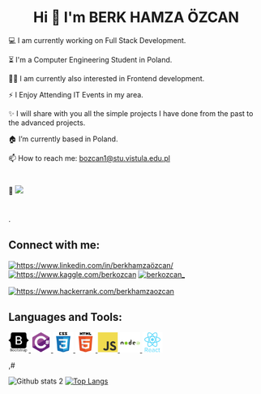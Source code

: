 <h1 align="center">Hi 👋 I'm BERK HAMZA ÖZCAN</h1>





  💻 I am currently working on Full Stack Development.  
  
  ⏳ I'm a Computer Engineering Student in Poland.       
  
  👨‍💻 I am currently also interested in Frontend development.
  
  ⚡ I Enjoy Attending IT Events in my area.  
        
  ✨  I will share with you all the simple projects I have done from the past to the advanced projects.
 
  🏠 I’m currently based in Poland.

  
  📫 How to reach me:  bozcan1@stu.vistula.edu.pl
  

  
  #
  [](url)
   
   👯 ![](https://komarev.com/ghpvc/?username=your-github-berkozcan&label=PROFILE+VIEWS)
 



 

 


 #
 
 
.
<h2 align="left">Connect with me:</h2>
<p align="left">
<a href="https://www.linkedin.com/in/berkhamzaözcan/" target="blank"><img align="center" src="https://raw.githubusercontent.com/rahuldkjain/github-profile-readme-generator/master/src/images/icons/Social/linked-in-alt.svg" alt="https://www.linkedin.com/in/berkhamzaözcan/" height="60" width="50" /></a>
<a href="https://www.kaggle.com/berkozcan" target="blank"><img align="center" src="https://raw.githubusercontent.com/rahuldkjain/github-profile-readme-generator/master/src/images/icons/Social/kaggle.svg" alt="https://www.kaggle.com/berkozcan" height="60" width="50" /></a>
<a href="https://instagram.com/berkozcan_" target="blank"><img align="center" src="https://raw.githubusercontent.com/rahuldkjain/github-profile-readme-generator/master/src/images/icons/Social/instagram.svg" alt="berkozcan_" height="60" width="50" /></a>
  <p>
<a href="https://www.hackerrank.com/berkhamzaozcan" target="blank"><img align="center" src="https://raw.githubusercontent.com/rahuldkjain/github-profile-readme-generator/master/src/images/icons/Social/hackerrank.svg" alt="https://www.hackerrank.com/berkhamzaozcan" height="60" width="50" /></a>
</p>



<h2 align="left">Languages and Tools:</h2>
<p align="left"> <a href="https://getbootstrap.com" target="_blank" rel="noreferrer"> <img src="https://raw.githubusercontent.com/devicons/devicon/master/icons/bootstrap/bootstrap-plain-wordmark.svg" alt="bootstrap" width="40" height="40"/> </a> <a href="https://www.w3schools.com/cs/" target="_blank" rel="noreferrer"> <img src="https://raw.githubusercontent.com/devicons/devicon/master/icons/csharp/csharp-original.svg" alt="csharp" width="40" height="40"/> </a> <a href="https://www.w3schools.com/css/" target="_blank" rel="noreferrer"> <img src="https://raw.githubusercontent.com/devicons/devicon/master/icons/css3/css3-original-wordmark.svg" alt="css3" width="40" height="40"/> </a> <a href="https://www.w3.org/html/" target="_blank" rel="noreferrer"> <img src="https://raw.githubusercontent.com/devicons/devicon/master/icons/html5/html5-original-wordmark.svg" alt="html5" width="40" height="40"/> </a> <a href="https://developer.mozilla.org/en-US/docs/Web/JavaScript" target="_blank" rel="noreferrer"> <img src="https://raw.githubusercontent.com/devicons/devicon/master/icons/javascript/javascript-original.svg" alt="javascript" width="40" height="40"/> </a> <a href="https://nodejs.org" target="_blank" rel="noreferrer"> <img src="https://raw.githubusercontent.com/devicons/devicon/master/icons/nodejs/nodejs-original-wordmark.svg" alt="nodejs" width="40" height="40"/> </a> <a href="https://reactjs.org/" target="_blank" rel="noreferrer"> <img src="https://raw.githubusercontent.com/devicons/devicon/master/icons/react/react-original-wordmark.svg" alt="react" width="40" height="40"/> </a> </p>
 
 ,#
 
![Github stats 2](https://github-readme-stats.vercel.app/api?username=berkozcan&show_icons=true&theme=radical)
[![Top Langs](https://github-readme-stats.vercel.app/api/top-langs/?username=berkozcan&layout=compact)](https://github.com/anuraghazra/github-readme-stats)
 

#

<!--
**berkozcan/berkozcan** is a ✨ _special_ ✨ repository because its `README.md` (this file) appears on your GitHub profile.

Here are some ideas to get you started:

- 🔭 I’m currently working on ...Ç
- 🌱 I’m currently learning ...
- 👯 I’m looking to collaborate on ...
- 🤔 I’m looking for help with ...
- 💬 Ask me about ...
- 📫 How to reach me: ...
- 😄 Pronouns: ...
-->
